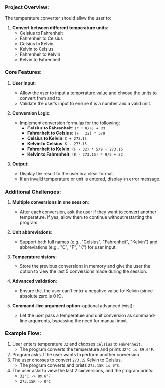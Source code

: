 ### Project Overview:

The temperature converter should allow the user to:

1. **Convert between different temperature units**:
   - Celsius to Fahrenheit
   - Fahrenheit to Celsius
   - Celsius to Kelvin
   - Kelvin to Celsius
   - Fahrenheit to Kelvin
   - Kelvin to Fahrenheit

### Core Features:

1. **User Input**:

   - Allow the user to input a temperature value and choose the units to convert from and to.
   - Validate the user’s input to ensure it is a number and a valid unit.

2. **Conversion Logic**:

   - Implement conversion formulas for the following:
     - **Celsius to Fahrenheit**: `(C * 9/5) + 32`
     - **Fahrenheit to Celsius**: `(F - 32) * 5/9`
     - **Celsius to Kelvin**: `C + 273.15`
     - **Kelvin to Celsius**: `K - 273.15`
     - **Fahrenheit to Kelvin**: `(F - 32) * 5/9 + 273.15`
     - **Kelvin to Fahrenheit**: `(K - 273.15) * 9/5 + 32`

3. **Output**:
   - Display the result to the user in a clear format.
   - If an invalid temperature or unit is entered, display an error message.

### Additional Challenges:

1. **Multiple conversions in one session**:

   - After each conversion, ask the user if they want to convert another temperature. If yes, allow them to continue without restarting the program.

2. **Unit abbreviations**:

   - Support both full names (e.g., "Celsius", "Fahrenheit", "Kelvin") and abbreviations (e.g., "C", "F", "K") for user input.

3. **Temperature history**:

   - Store the previous conversions in memory and give the user the option to view the last 5 conversions made during the session.

4. **Advanced validation**:

   - Ensure that the user can’t enter a negative value for Kelvin (since absolute zero is 0 K).

5. **Command-line argument option** (optional advanced twist):
   - Let the user pass a temperature and unit conversion as command-line arguments, bypassing the need for manual input.

### Example Flow:

1. User enters temperature `32` and chooses `Celsius` to `Fahrenheit`.
   - The program converts the temperature and prints `32°C is 89.6°F`.
2. Program asks if the user wants to perform another conversion.
3. The user chooses to convert `273.15` Kelvin to Celsius.
   - The program converts and prints `273.15K is 0°C`.
4. The user asks to view the last 2 conversions, and the program prints:
   - `32°C -> 89.6°F`
   - `273.15K -> 0°C`
